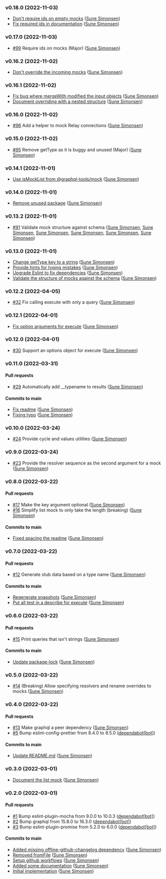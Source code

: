 ### v0.18.0 (2022-11-03)

- [Don't require ids on empty mocks](https://github.com/sunesimonsen/graphql-fakester/commit/15e5f5674eda6da1238d018492f77e9abcf78f5d) ([Sune Simonsen](mailto:sune@we-knowhow.dk))
- [Fix required ids in documentation](https://github.com/sunesimonsen/graphql-fakester/commit/908b985fddb929b832ed561d6b642baeb5df54ef) ([Sune Simonsen](mailto:sune@we-knowhow.dk))

### v0.17.0 (2022-11-03)

- [#99](https://github.com/sunesimonsen/graphql-fakester/pull/99) Require ids on mocks \(Major\) ([Sune Simonsen](mailto:sune@we-knowhow.dk))

### v0.16.2 (2022-11-02)

- [Don't override the incoming mocks](https://github.com/sunesimonsen/graphql-fakester/commit/bd962ec0225c9a410e5ed9151770b2e77304a981) ([Sune Simonsen](mailto:sune@we-knowhow.dk))

### v0.16.1 (2022-11-02)

- [Fix bug where mergeWith modified the input objects](https://github.com/sunesimonsen/graphql-fakester/commit/91cb873f6de76f55bfc8cf6fc28f31b37db7e895) ([Sune Simonsen](mailto:sune@we-knowhow.dk))
- [Document overriding with a nested structure](https://github.com/sunesimonsen/graphql-fakester/commit/d88bf9d43ad196ca83ac974f6c040f3237113efb) ([Sune Simonsen](mailto:sune@we-knowhow.dk))

### v0.16.0 (2022-11-02)

- [#96](https://github.com/sunesimonsen/graphql-fakester/pull/96) Add a helper to mock Relay connections ([Sune Simonsen](mailto:sune@we-knowhow.dk))

### v0.15.0 (2022-11-02)

- [#95](https://github.com/sunesimonsen/graphql-fakester/pull/95) Remove getType as it is buggy and unused \(Major\) ([Sune Simonsen](mailto:sune@we-knowhow.dk))

### v0.14.1 (2022-11-01)

- [Use isMockList from @graphql-tools\/mock](https://github.com/sunesimonsen/graphql-fakester/commit/9dda10357f8c79bca8fec8f8e2e0ea67f8378be7) ([Sune Simonsen](mailto:sune@we-knowhow.dk))

### v0.14.0 (2022-11-01)

- [Remove unused package](https://github.com/sunesimonsen/graphql-fakester/commit/50cb2e9a959b47b1975f9cf42046b8851449b8ac) ([Sune Simonsen](mailto:sune@we-knowhow.dk))

### v0.13.2 (2022-11-01)

- [#91](https://github.com/sunesimonsen/graphql-fakester/pull/91) Validate mock structure against schema ([Sune Simonsen](mailto:sune@we-knowhow.dk), [Sune Simonsen](mailto:sune@we-knowhow.dk), [Sune Simonsen](mailto:sune@we-knowhow.dk), [Sune Simonsen](mailto:sune@we-knowhow.dk), [Sune Simonsen](mailto:sune@we-knowhow.dk), [Sune Simonsen](mailto:sune@we-knowhow.dk))

### v0.13.0 (2022-11-01)

- [Change getType key to a string](https://github.com/sunesimonsen/graphql-fakester/commit/668b320f31b99b4574d341945947f8789683fb77) ([Sune Simonsen](mailto:sune@we-knowhow.dk))
- [Provide hints for typing mistakes](https://github.com/sunesimonsen/graphql-fakester/commit/58b149b6a50bf6012998d2e42c2525b15a6effcd) ([Sune Simonsen](mailto:sune@we-knowhow.dk))
- [Upgrade Eslint to fix dependencies](https://github.com/sunesimonsen/graphql-fakester/commit/22f2f1e7ee14f849bb0b6ffb444de0105e1fd17e) ([Sune Simonsen](mailto:sune@we-knowhow.dk))
- [Validate the structure of mocks against the schema](https://github.com/sunesimonsen/graphql-fakester/commit/e185ec32ee672a70554c7531583289ca9ff26135) ([Sune Simonsen](mailto:sune@we-knowhow.dk))

### v0.12.2 (2022-04-05)

- [#32](https://github.com/sunesimonsen/graphql-fakester/pull/32) Fix calling execute with only a query ([Sune Simonsen](mailto:sune@we-knowhow.dk))

### v0.12.1 (2022-04-01)

- [Fix option arguments for execute](https://github.com/sunesimonsen/graphql-fakester/commit/15f2c14870889b4bfdf74573218793bd4fc5b07e) ([Sune Simonsen](mailto:sune@we-knowhow.dk))

### v0.12.0 (2022-04-01)

- [#30](https://github.com/sunesimonsen/graphql-fakester/pull/30) Support an options object for execute ([Sune Simonsen](mailto:sune@we-knowhow.dk))

### v0.11.0 (2022-03-31)

#### Pull requests

- [#29](https://github.com/sunesimonsen/graphql-fakester/pull/29) Automatically add \_\_typename to results ([Sune Simonsen](mailto:sune@we-knowhow.dk))

#### Commits to main

- [Fix readme](https://github.com/sunesimonsen/graphql-fakester/commit/33c91cdcd5f39aa4fd3ff132498911544d2fa50c) ([Sune Simonsen](mailto:sune@we-knowhow.dk))
- [Fixing typo](https://github.com/sunesimonsen/graphql-fakester/commit/b046cab7708e76c6f8757bdfe9409f3571e45184) ([Sune Simonsen](mailto:sune@we-knowhow.dk))

### v0.10.0 (2022-03-24)

- [#24](https://github.com/sunesimonsen/graphql-fakester/pull/24) Provide cycle and values utilities ([Sune Simonsen](mailto:sune@we-knowhow.dk))

### v0.9.0 (2022-03-24)

- [#23](https://github.com/sunesimonsen/graphql-fakester/pull/23) Provide the resolver sequence as the second argument for a mock ([Sune Simonsen](mailto:sune@we-knowhow.dk))

### v0.8.0 (2022-03-22)

#### Pull requests

- [#17](https://github.com/sunesimonsen/graphql-fakester/pull/17) Make the key argument optional ([Sune Simonsen](mailto:sune@we-knowhow.dk))
- [#16](https://github.com/sunesimonsen/graphql-fakester/pull/16) Simplify list mock to only take the length \(breaking\) ([Sune Simonsen](mailto:sune@we-knowhow.dk))

#### Commits to main

- [Fixed spacing the readme](https://github.com/sunesimonsen/graphql-fakester/commit/9622315c5cd88ec89d4cc0ef6dade0dbfe3b4352) ([Sune Simonsen](mailto:sune@we-knowhow.dk))

### v0.7.0 (2022-03-22)

#### Pull requests

- [#12](https://github.com/sunesimonsen/graphql-fakester/pull/12) Generate stub data based on a type name ([Sune Simonsen](mailto:sune@we-knowhow.dk))

#### Commits to main

- [Regenerate snapshots](https://github.com/sunesimonsen/graphql-fakester/commit/e9df94b7e35eba6f6a7472962316688bfc18fa3c) ([Sune Simonsen](mailto:sune@we-knowhow.dk))
- [Put all test in a describe for execute](https://github.com/sunesimonsen/graphql-fakester/commit/911762d8bc601da3bb8e5443a72e8c0b7a3e5b23) ([Sune Simonsen](mailto:sune@we-knowhow.dk))

### v0.6.0 (2022-03-22)

#### Pull requests

- [#15](https://github.com/sunesimonsen/graphql-fakester/pull/15) Print queries that isn't strings ([Sune Simonsen](mailto:sune@we-knowhow.dk))

#### Commits to main

- [Update package-lock](https://github.com/sunesimonsen/graphql-fakester/commit/b8bca0b90415f471f7a0a3101319c5cb23599bf2) ([Sune Simonsen](mailto:sune@we-knowhow.dk))

### v0.5.0 (2022-03-22)

- [#14](https://github.com/sunesimonsen/graphql-fakester/pull/14) \(Breaking\) Allow specifying resolvers and rename overrides to mocks ([Sune Simonsen](mailto:sune@we-knowhow.dk))

### v0.4.0 (2022-03-22)

#### Pull requests

- [#13](https://github.com/sunesimonsen/graphql-fakester/pull/13) Make graphql a peer dependency ([Sune Simonsen](mailto:sune@we-knowhow.dk))
- [#5](https://github.com/sunesimonsen/graphql-fakester/pull/5) Bump eslint-config-prettier from 8.4.0 to 8.5.0 ([dependabot[bot]](mailto:49699333+dependabot[bot]@users.noreply.github.com))

#### Commits to main

- [Update README.md](https://github.com/sunesimonsen/graphql-fakester/commit/acca7772465769d75d22c7f2d3b3f3414a4bcbf8) ([Sune Simonsen](mailto:sune@we-knowhow.dk))

### v0.3.0 (2022-03-01)

- [Document the list mock](https://github.com/sunesimonsen/graphql-fakester/commit/c974d5f3b695c6985e0079bbca37abc223280c70) ([Sune Simonsen](mailto:sune@we-knowhow.dk))

### v0.2.0 (2022-03-01)

#### Pull requests

- [#1](https://github.com/sunesimonsen/graphql-fakester/pull/1) Bump eslint-plugin-mocha from 9.0.0 to 10.0.3 ([dependabot[bot]](mailto:49699333+dependabot[bot]@users.noreply.github.com))
- [#2](https://github.com/sunesimonsen/graphql-fakester/pull/2) Bump graphql from 15.8.0 to 16.3.0 ([dependabot[bot]](mailto:49699333+dependabot[bot]@users.noreply.github.com))
- [#3](https://github.com/sunesimonsen/graphql-fakester/pull/3) Bump eslint-plugin-promise from 5.2.0 to 6.0.0 ([dependabot[bot]](mailto:49699333+dependabot[bot]@users.noreply.github.com))

#### Commits to main

- [Added missing offline-github-changelog dependency](https://github.com/sunesimonsen/graphql-fakester/commit/942c49aef3bfa4934316389f4a0572fdf0deb575) ([Sune Simonsen](mailto:sune@we-knowhow.dk))
- [Removed fromFile](https://github.com/sunesimonsen/graphql-fakester/commit/7537c6959b95f93bc11692a6e22a51eb320e5cb4) ([Sune Simonsen](mailto:sune@we-knowhow.dk))
- [Setup github workflows](https://github.com/sunesimonsen/graphql-fakester/commit/3e9bec1eb6800c102de7c167e0a310158f1c9646) ([Sune Simonsen](mailto:sune@we-knowhow.dk))
- [Added some documentation](https://github.com/sunesimonsen/graphql-fakester/commit/ff3af1f01e7c815c29a6e2aa2c5a4cea5e712749) ([Sune Simonsen](mailto:sune@we-knowhow.dk))
- [Initial implementation](https://github.com/sunesimonsen/graphql-fakester/commit/6e43738ebd8611b28e177aec15b0bb87909db3ab) ([Sune Simonsen](mailto:sune@we-knowhow.dk))
